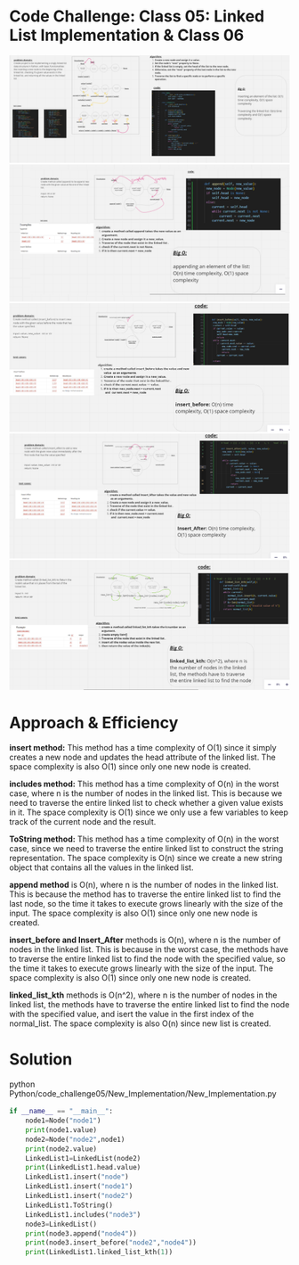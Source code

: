 # Code Challenge: Class 05: Linked List Implementation & Class 06

![img5](../code_challenge05/image/nodes.png)
![img5_1](../code_challenge05/image/append.png)
![img5_2](../code_challenge05/image/insert_before.png)
![img5_3](../code_challenge05/image/insert_after.png)
![img5_4](../code_challenge05/image/linked_list_kth.png)



# Approach & Efficiency
**insert method:** This method has a time complexity of O(1) since it simply creates a new node and updates the head attribute of the linked list. The space complexity is also O(1) since only one new node is created.

**includes method:** This method has a time complexity of O(n) in the worst case, where n is the number of nodes in the linked list. This is because we need to traverse the entire linked list to check whether a given value exists in it. The space complexity is O(1) since we only use a few variables to keep track of the current node and the result.

**ToString method:** This method has a time complexity of O(n) in the worst case, since we need to traverse the entire linked list to construct the string representation. The space complexity is O(n) since we create a new string object that contains all the values in the linked list.

**append method** is O(n), where n is the number of nodes in the linked list. This is because the method has to traverse the entire linked list to find the last node, so the time it takes to execute grows linearly with the size of the input. The space complexity is also O(1) since only one new node is created.

**insert_before and Insert_After** methods is O(n), where n is the number of nodes in the linked list. This is because in the worst case, the methods have to traverse the entire linked list to find the node with the specified value, so the time it takes to execute grows linearly with the size of the input. The space complexity is also O(1) since only one new node is created.

**linked_list_kth** methods is O(n^2), where n is the number of nodes in the linked list, the methods have to traverse the entire linked list to find the node with the specified value, and isert the value in the first index of the normal_list. The space complexity is also O(n) since new list is created.

# Solution
python Python/code_challenge05/New_Implementation/New_Implementation.py

```python
if __name__ == "__main__":
    node1=Node("node1")
    print(node1.value)
    node2=Node("node2",node1)
    print(node2.value)
    LinkedList1=LinkedList(node2)
    print(LinkedList1.head.value)
    LinkedList1.insert("node")
    LinkedList1.insert("node1")
    LinkedList1.insert("node2")
    LinkedList1.ToString()
    LinkedList1.includes("node3")
    node3=LinkedList()
    print(node3.append("node4"))
    print(node3.insert_before("node2","node4"))
    print(LinkedList1.linked_list_kth(1))
```

